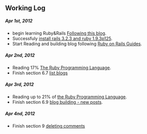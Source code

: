 Working Log
-----------

##### Apr 1st, 2012
* begin learning Ruby&Rails [Following this blog](http://huacnlee.com/blog/how-to-start-learning-ruby-on-rails/ "huacnlee blog").
* Successfuly [install rails 3.2.3 and ruby 1.9.3p125](http://eric.cloud-mes.com/2012/04/1/install-Ruby-1.9.3-and-Rails-3.2.3-on-Windows-7.html).
* Start Reading and building blog following [Ruby on Rails Guides](http://guides.rubyonrails.org/getting_started.html).

##### Apr 2nd, 2012
* Reading 17% [The Ruby Programming Language](http://www.amazon.com/Ruby-Programming-Language-David-Flanagan/dp/0596516177).
* Finish section 6.7 [list blogs](http://guides.rubyonrails.org/getting_started.html#listing-all-posts)

##### Apr 3rd, 2012
* Reading up to 21% of [the Ruby Programming Language](http://www.amazon.com/Ruby-Programming-Language-David-Flanagan/dp/0596516177).
* Finish section 6.9 [blog building - new posts](http://guides.rubyonrails.org/getting_started.html#creating-new-posts).

##### Apr 4nd, 2012
* Finish section 9 [deleting comments](http://guides.rubyonrails.org/getting_started.html#deleting-associated-objects)